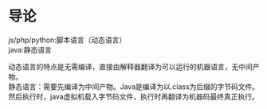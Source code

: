 # 导论
js/php/python:脚本语言（动态语言）  
java:静态语言  
    
动态语言的特点是无需编译，直接由解释器翻译为可以运行的机器语言，无中间产物。  
静态语言：需要先编译为中间产物。Java是编译为以.class为后缀的字节码文件。然后执行时，java虚拟机载入字节码文件，执行时再翻译为机器码最终真正执行。
